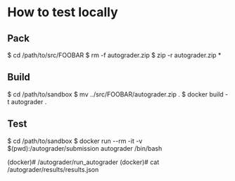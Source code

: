 # How to test locally

## Pack

$ cd /path/to/src/FOOBAR
$ rm -f autograder.zip
$ zip -r autograder.zip *

## Build

$ cd /path/to/sandbox
$ mv ../src/FOOBAR/autograder.zip .
$ docker build -t autograder .

## Test

$ cd /path/to/sandbox
$ docker run --rm -it -v $(pwd):/autograder/submission autograder /bin/bash

(docker)# /autograder/run_autograder
(docker)# cat /autograder/results/results.json
